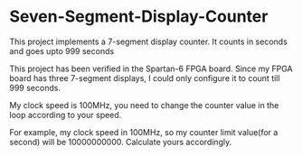 # Seven-Segment-Display-Counter
This project implements a 7-segment display counter. It counts in seconds and goes upto 999 seconds

This project has been verified in the Spartan-6 FPGA board. 
Since my FPGA board has three 7-segment displays, I could only configure it to count till 999 seconds.

My clock speed is 100MHz, you need to change the counter value in the loop according to your speed.

For example, my clock speed in 100MHz, so my counter limit value(for a second) will be 10000000000.
Calculate yours accordingly.
